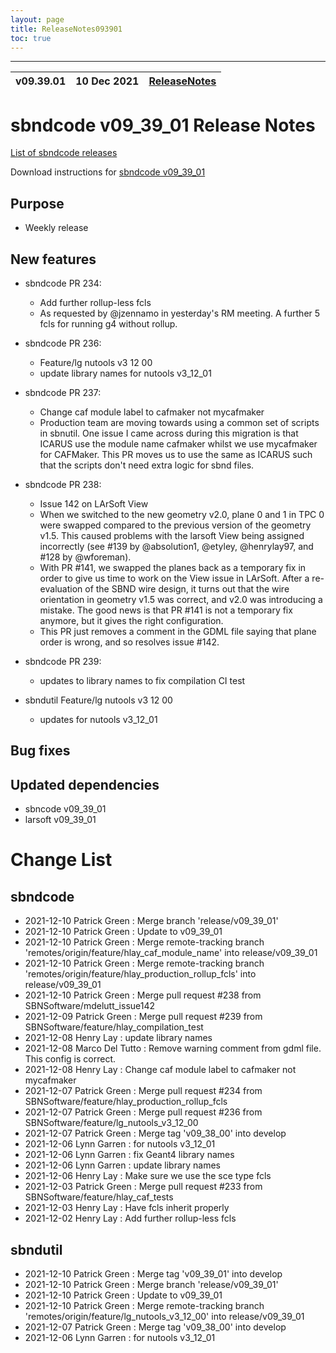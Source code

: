 ```yaml
---
layout: page
title: ReleaseNotes093901
toc: true
---
```


-----------------------------------------------------------------------------
| v09.39.01 | 10 Dec 2021 | [ReleaseNotes](ReleaseNotes093901.html) |
| --- | --- | --- |



sbndcode v09_39_01 Release Notes
=======================================================================================

[List of sbndcode releases](List_of_SBND_code_releases.html)

Download instructions for [sbndcode v09_39_01](http://scisoft.fnal.gov/scisoft/bundles/sbnd/v09_39_01/sbndcode-v09_39_01.html)

Purpose
---------------------------------------------------

* Weekly release

New features
---------------------------------------------------

* sbndcode PR 234:
  * Add further rollup-less fcls
  * As requested by @jzennamo in yesterday's RM meeting. A further 5 fcls for running g4 without rollup.

* sbndcode PR 236:
  * Feature/lg nutools v3 12 00
  * update library names for nutools v3_12_01

* sbndcode PR 237:
  * Change caf module label to cafmaker not mycafmaker
  * Production team are moving towards using a common set of scripts in sbnutil. One issue I came across during this migration is that ICARUS use the module name cafmaker whilst we use mycafmaker for CAFMaker. This PR moves us to use the same as ICARUS such that the scripts don't need extra logic for sbnd files.

* sbndcode PR 238:
  * Issue 142 on LArSoft View
  * When we switched to the new geometry v2.0, plane 0 and 1 in TPC 0 were swapped compared to the previous version of the geometry v1.5. This caused problems with the larsoft View being assigned incorrectly (see #139 by @absolution1, @etyley, @henrylay97, and #128 by @wforeman).
  * With PR #141, we swapped the planes back as a temporary fix in order to give us time to work on the View issue in LArSoft. After a re-evaluation of the SBND wire design, it turns out that the wire orientation in geometry v1.5 was correct, and v2.0 was introducing a mistake. The good news is that PR #141 is not a temporary fix anymore, but it gives the right configuration.
  * This PR just removes a comment in the GDML file saying that plane order is wrong, and so resolves issue #142.

* sbndcode PR 239:
  * updates to library names to fix compilation CI test

* sbndutil Feature/lg nutools v3 12 00
   * updates for nutools v3_12_01

Bug fixes
---------------------------------------------------

Updated dependencies
---------------------------------------------------

* sbncode v09_39_01
* larsoft v09_39_01

Change List
==========================================

sbndcode
---------------------------------------------------

* 2021-12-10  Patrick Green : Merge branch 'release/v09_39_01'
* 2021-12-10  Patrick Green : Update to v09_39_01
* 2021-12-10  Patrick Green : Merge remote-tracking branch 'remotes/origin/feature/hlay_caf_module_name' into release/v09_39_01
* 2021-12-10  Patrick Green : Merge remote-tracking branch 'remotes/origin/feature/hlay_production_rollup_fcls' into release/v09_39_01
* 2021-12-10  Patrick Green : Merge pull request #238 from SBNSoftware/mdelutt_issue142
* 2021-12-09  Patrick Green : Merge pull request #239 from SBNSoftware/feature/hlay_compilation_test
* 2021-12-08  Henry Lay : update library names
* 2021-12-08  Marco Del Tutto : Remove warning comment from gdml file. This config is correct.
* 2021-12-08  Henry Lay : Change caf module label to cafmaker not mycafmaker
* 2021-12-07  Patrick Green : Merge pull request #234 from SBNSoftware/feature/hlay_production_rollup_fcls
* 2021-12-07  Patrick Green : Merge pull request #236 from SBNSoftware/feature/lg_nutools_v3_12_00
* 2021-12-07  Patrick Green : Merge tag 'v09_38_00' into develop
* 2021-12-06  Lynn Garren : for nutools v3_12_01
* 2021-12-06  Lynn Garren : fix Geant4 library names
* 2021-12-06  Lynn Garren : update library names
* 2021-12-06  Henry Lay : Make sure we use the sce type fcls
* 2021-12-03  Patrick Green : Merge pull request #233 from SBNSoftware/feature/hlay_caf_tests
* 2021-12-03  Henry Lay : Have fcls inherit properly
* 2021-12-02  Henry Lay : Add further rollup-less fcls

sbndutil
---------------------------------------------------

* 2021-12-10  Patrick Green : Merge tag 'v09_39_01' into develop
* 2021-12-10  Patrick Green : Merge branch 'release/v09_39_01'
* 2021-12-10  Patrick Green : Update to v09_39_01
* 2021-12-10  Patrick Green : Merge remote-tracking branch 'remotes/origin/feature/lg_nutools_v3_12_00' into release/v09_39_01
* 2021-12-07  Patrick Green : Merge tag 'v09_38_00' into develop
* 2021-12-06  Lynn Garren : for nutools v3_12_01
